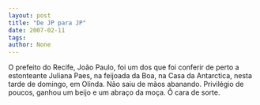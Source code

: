 ```yaml
---
layout: post
title: "De JP para JP"
date: 2007-02-11
tags: 
author: None
---
```

O prefeito do Recife, João Paulo, foi um dos que foi conferir de perto a estonteante Juliana Paes, na feijoada da Boa, na Casa da Antarctica, nesta tarde de domingo, em Olinda.
Não&nbsp;saiu de mãos abanando. Privilégio de poucos, ganhou um beijo e um abraço da moça. Ô cara de sorte. 